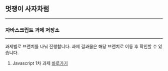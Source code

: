 ## 멋쟁이 사자차럼

---

### 자바스크립트 과제 저장소

---

과제별로 브랜치를 나눠 진행합니다.
과제 결과물은 해당 브랜치로 이동 후 확인할 수 있습니다.

1. Javascript 1차 과제 [바로가기](https://github.com/dlgudwn94/dlgudwn94/tree/mission01)
